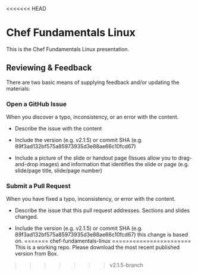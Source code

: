<<<<<<< HEAD
# Chef Fundamentals Linux

This is the Chef Fundamentals Linux presentation.

## Reviewing & Feedback

There are two basic means of supplying feedback and/or updating the materials:

### Open a GitHub Issue

When you discover a typo, inconsistency, or an error with the content.

* Describe the issue with the content

* Include the version (e.g. v2.1.5) or commit SHA (e.g. 89f3ad132bf575a85973935d3e88ae66c10fcd67)

* Include a picture of the slide or handout page (Issues allow you to drag-and-drop images) and information that identifies the slide or page (e.g. slide/page title, slide/page number)

### Submit a Pull Request

When you have fixed a typo, inconsistency, or error with the content.

* Describe the issue that this pull request addresses. Sections and slides changed.

* Include the version (e.g. v2.1.5) or commit SHA (e.g. 89f3ad132bf575a85973935d3e88ae66c10fcd67) this change is based on.
=======
chef-fundamentals-linux
=======================
This is a working repo. Please download the most recent published version from Box.
>>>>>>> v2.1.5-branch
